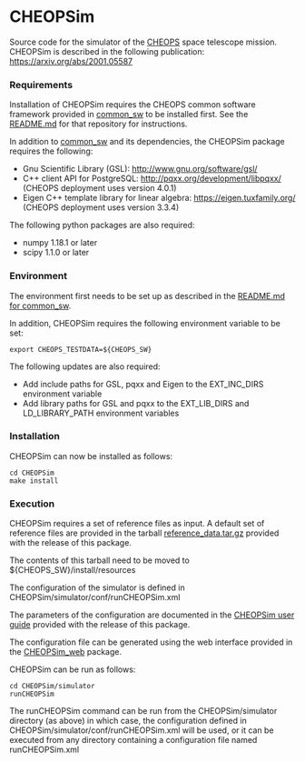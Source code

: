 # CHEOPSim
Source code for the simulator of the [CHEOPS](https://cheops.unibe.ch) space telescope mission. CHEOPSim is described in the following publication:
https://arxiv.org/abs/2001.05587

<h3>Requirements</h3>

Installation of CHEOPSim requires the CHEOPS common software framework provided in [common_sw](https://github.com/davefutyan/common_sw) to be installed first.
See the [README.md](https://github.com/davefutyan/common_sw#readme) for that repository for instructions.

In addition to [common_sw](https://github.com/davefutyan/common_sw) and its dependencies, the CHEOPSim package requires the following:

* Gnu Scientific Library (GSL): http://www.gnu.org/software/gsl/
* C++ client API for PostgreSQL: http://pqxx.org/development/libpqxx/ (CHEOPS deployment uses version 4.0.1)
* Eigen C++ template library for linear algebra: https://eigen.tuxfamily.org/ (CHEOPS deployment uses version 3.3.4)


The following python packages are also required:
* numpy	1.18.1 or later
* scipy	1.1.0 or later

<h3>Environment</h3>

The environment first needs to be set up as described in the
[README.md for common_sw](https://github.com/davefutyan/common_sw#readme).

In addition, CHEOPSim requires the following environment variable to be set:

    export CHEOPS_TESTDATA=${CHEOPS_SW}

The following updates are also required:
* Add include paths for GSL, pqxx and Eigen to the EXT_INC_DIRS environment variable
* Add library paths for GSL and pqxx to the EXT_LIB_DIRS and LD_LIBRARY_PATH environment variables

<h3>Installation</h3>
CHEOPSim can now be installed as follows:

    cd CHEOPSim
    make install

<h3>Execution</h3>

CHEOPSim requires a set of reference files as input. A default set of reference files are provided in the tarball [reference_data.tar.gz](https://github.com/davefutyan/CHEOPSim/releases/download/v1.0/reference_data.tar.gz) provided with the release of this package.

The contents of this tarball need to be moved to ${CHEOPS_SW}/install/resources

The configuration of the simulator is defined in CHEOPSim/simulator/conf/runCHEOPSim.xml

The parameters of the configuration are documented in the [CHEOPSim user guide](https://github.com/davefutyan/CHEOPSim/releases/download/v1.0/CHEOPSim_UserManual.pdf) provided with the release of this package.

The configuration file can be generated using the web interface provided in the [CHEOPSim_web](https://github.com/davefutyan/CHEOPSim_web) package.

CHEOPSim can be run as follows:

    cd CHEOPSim/simulator
    runCHEOPSim

The runCHEOPSim command can be run from the CHEOPSim/simulator directory (as above) in which case, the configuration defined in CHEOPSim/simulator/conf/runCHEOPSim.xml will be used, or it can be executed from any directory containing a configuration file named runCHEOPSim.xml
